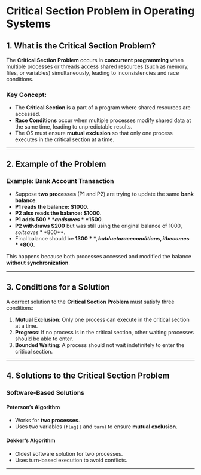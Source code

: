 # Critical Section Problem in Operating Systems

## 1. What is the Critical Section Problem?
The **Critical Section Problem** occurs in **concurrent programming** when multiple processes or threads access shared resources (such as memory, files, or variables) simultaneously, leading to inconsistencies and race conditions.

### **Key Concept:**
- The **Critical Section** is a part of a program where shared resources are accessed.
- **Race Conditions** occur when multiple processes modify shared data at the same time, leading to unpredictable results.
- The OS must ensure **mutual exclusion** so that only one process executes in the critical section at a time.

---

## 2. Example of the Problem
### **Example: Bank Account Transaction**
- Suppose **two processes** (P1 and P2) are trying to update the same **bank balance**.
- **P1 reads the balance: $1000**.
- **P2 also reads the balance: $1000**.
- **P1 adds $500** and saves **$1500**.
- **P2 withdraws $200** but was still using the original balance of $1000, so it saves **$800**.
- Final balance should be **$1300**, but due to race conditions, it becomes **$800**.

This happens because both processes accessed and modified the balance **without synchronization**.

---

## 3. Conditions for a Solution
A correct solution to the **Critical Section Problem** must satisfy three conditions:

1. **Mutual Exclusion**: Only one process can execute in the critical section at a time.
2. **Progress**: If no process is in the critical section, other waiting processes should be able to enter.
3. **Bounded Waiting**: A process should not wait indefinitely to enter the critical section.

---

## 4. Solutions to the Critical Section Problem

### **Software-Based Solutions**
#### **Peterson’s Algorithm**
- Works for **two processes**.
- Uses two variables (`flag[]` and `turn`) to ensure **mutual exclusion**.

#### **Dekker’s Algorithm**
- Oldest software solution for two processes.
- Uses turn-based execution to avoid conflicts.

---

